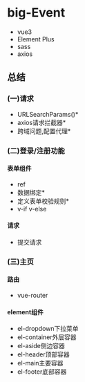 # big-Event
+ vue3
+ Element Plus
+ sass
+ axios

## 总结
### (一)请求
+ URLSearchParams()*
+ axios请求拦截器*
+ 跨域问题,配置代理*

### (二)登录/注册功能
#### 表单组件
  + ref
  + 数据绑定*
  + 定义表单校验规则* 
  + v-if v-else
#### 请求
  + 提交请求

### (三)主页
#### 路由
  + vue-router
#### element组件
  + el-dropdown下拉菜单
  + el-container外层容器
  + el-aside侧边容器
  + el-header顶部容器
  + el-main主要容器
  + el-footer底部容器
